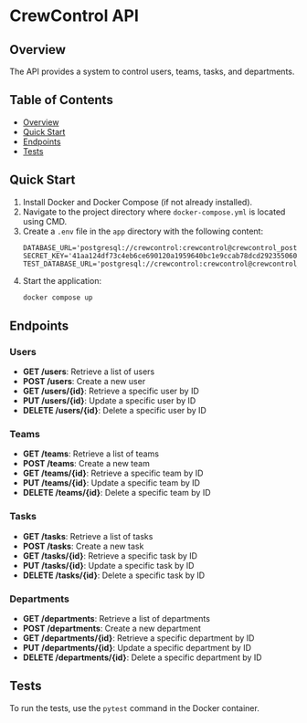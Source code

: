 # CrewControl API

## Overview
The API provides a system to control users, teams, tasks, and departments.

## Table of Contents

- [Overview](#overview)
- [Quick Start](#quick-start)
- [Endpoints](#endpoints)
- [Tests](#tests)

## Quick Start

1. Install Docker and Docker Compose (if not already installed).
2. Navigate to the project directory where `docker-compose.yml` is located using CMD.
3. Create a `.env` file in the `app` directory with the following content:
    ```env
    DATABASE_URL='postgresql://crewcontrol:crewcontrol@crewcontrol_postgres:5432/crewcontrol_db'
    SECRET_KEY='41aa124df73c4eb6ce690120a1959640bc1e9ccab78dcd292355060778a89d4d'
    TEST_DATABASE_URL='postgresql://crewcontrol:crewcontrol@crewcontrol_postgres:5432/test_crewcontrol_db'
    ```
4. Start the application:
    ```sh
    docker compose up
    ```

## Endpoints

### Users

- **GET /users**: Retrieve a list of users
- **POST /users**: Create a new user
- **GET /users/{id}**: Retrieve a specific user by ID
- **PUT /users/{id}**: Update a specific user by ID
- **DELETE /users/{id}**: Delete a specific user by ID

### Teams

- **GET /teams**: Retrieve a list of teams
- **POST /teams**: Create a new team
- **GET /teams/{id}**: Retrieve a specific team by ID
- **PUT /teams/{id}**: Update a specific team by ID
- **DELETE /teams/{id}**: Delete a specific team by ID

### Tasks

- **GET /tasks**: Retrieve a list of tasks
- **POST /tasks**: Create a new task
- **GET /tasks/{id}**: Retrieve a specific task by ID
- **PUT /tasks/{id}**: Update a specific task by ID
- **DELETE /tasks/{id}**: Delete a specific task by ID

### Departments

- **GET /departments**: Retrieve a list of departments
- **POST /departments**: Create a new department
- **GET /departments/{id}**: Retrieve a specific department by ID
- **PUT /departments/{id}**: Update a specific department by ID
- **DELETE /departments/{id}**: Delete a specific department by ID

## Tests

To run the tests, use the `pytest` command in the Docker container.